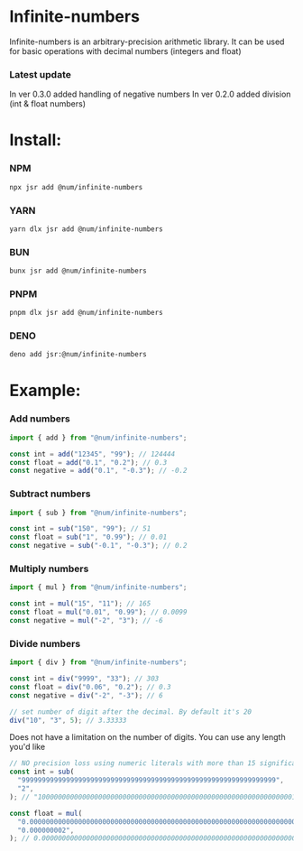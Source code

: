 # Infinite-numbers

Infinite-numbers is an arbitrary-precision arithmetic library. It can be used
for basic operations with decimal numbers (integers and float)

### Latest update

In ver 0.3.0 added handling of negative numbers
In ver 0.2.0 added division (int & float numbers)

# Install:

### NPM

```bash
npx jsr add @num/infinite-numbers
```

### YARN

```bash
yarn dlx jsr add @num/infinite-numbers
```

### BUN

```bash
bunx jsr add @num/infinite-numbers
```

### PNPM

```bash
pnpm dlx jsr add @num/infinite-numbers
```

### DENO

```bash
deno add jsr:@num/infinite-numbers
```

# Example:

### Add numbers

```javascript
import { add } from "@num/infinite-numbers";

const int = add("12345", "99"); // 124444
const float = add("0.1", "0.2"); // 0.3
const negative = add("0.1", "-0.3"); // -0.2
```

### Subtract numbers
```javascript
import { sub } from "@num/infinite-numbers";

const int = sub("150", "99"); // 51
const float = sub("1", "0.99"); // 0.01
const negative = sub("-0.1", "-0.3"); // 0.2
```

### Multiply numbers
```javascript
import { mul } from "@num/infinite-numbers";

const int = mul("15", "11"); // 165
const float = mul("0.01", "0.99"); // 0.0099
const negative = mul("-2", "3"); // -6
```

### Divide numbers
```javascript
import { div } from "@num/infinite-numbers";

const int = div("9999", "33"); // 303
const float = div("0.06", "0.2"); // 0.3
const negative = div("-2", "-3"); // 6

// set number of digit after the decimal. By default it's 20
div("10", "3", 5); // 3.33333
```

Does not have a limitation on the number of digits. You can use any length you'd
like

```javascript
// NO precision loss using numeric literals with more than 15 significant digits.
const int = sub(
  "999999999999999999999999999999999999999999999999999999999999999",
  "2",
); // "1000000000000000000000000000000000000000000000000000000000000001"

const float = mul(
  "0.00000000000000000000000000000000000000000000000000000000000000000009",
  "0.000000002",
); // 0.00000000000000000000000000000000000000000000000000000000000000000000000000018
```
